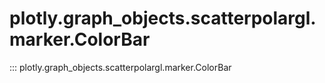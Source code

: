 # plotly.graph_objects.scatterpolargl.marker.ColorBar

::: plotly.graph_objects.scatterpolargl.marker.ColorBar
